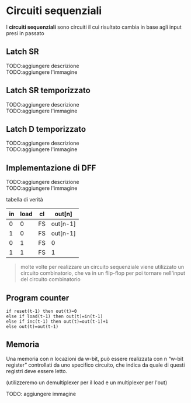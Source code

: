 # Circuiti sequenziali

I **circuiti sequenziali** sono circuiti il cui risultato cambia in base agli input presi in passato

## Latch SR


TODO:aggiungere  descrizione  
TODO:aggiungere  l'immagine

## Latch SR temporizzato

TODO:aggiungere  descrizione  
TODO:aggiungere  l'immagine

## Latch D temporizzato

TODO:aggiungere  descrizione  
TODO:aggiungere  l'immagine


## Implementazione di DFF

TODO:aggiungere  descrizione  
TODO:aggiungere  l'immagine

tabella di verità

| in  | load | cl  | out[n]   |
| --- | ---- | --- | -------- |
| 0   | 0    | FS  | out[n-1] |
| 1   | 0    | FS  | out[n-1] |
| 0   | 1    | FS  | 0        |
| 1   | 1    | FS  | 1        |


> molte volte per realizzare un circuito sequenziale viene utilizzato un circuito combinatorio, che va in un flip-flop per poi tornare nell'input del circuito combinatorio


## Program counter 


```
if reset(t-1) then out(t)=0
else if load(t-1) then out(t)=in(t-1)
else if inc(t-1) then out(t)=out(t-1)+1
else out(t)=out(t-1)
```


## Memoria 

Una memoria con n locazioni da w-bit, può essere realizzata con n “w-bit register” controllati da uno specifico circuito, che indica da quale di questi registri deve essere letto.

(utilizzeremo un demultiplexer per il load e un multiplexer per l'out)



TODO: aggiungere immagine
